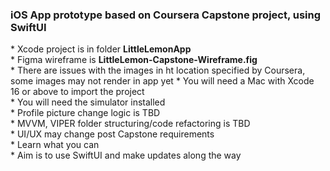 ### iOS App prototype based on Coursera Capstone project, using SwiftUI

\* Xcode project is in folder **LittleLemonApp**  
\* Figma wireframe is **LittleLemon-Capstone-Wireframe.fig**  
\* There are issues with the images in ht location specified by Coursera, some images may not render in app yet
\* You will need a Mac with Xcode 16 or above to import the project  
\* You will need the simulator installed  
\* Profile picture change logic is TBD  
\* MVVM, VIPER folder structuring/code refactoring is TBD  
\* UI/UX may change post Capstone requirements  
\* Learn what you can  
\* Aim is to use SwiftUI and make updates along the way  
